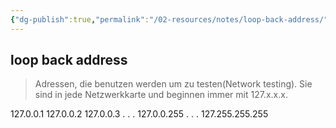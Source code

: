 ```yaml
---
{"dg-publish":true,"permalink":"/02-resources/notes/loop-back-address/","tags":["informatik/netzwerk/loopback"],"noteIcon":"","updated":"2025-09-10T16:35:43.423+02:00"}
---
```


## loop back address 
> Adressen, die benutzen werden um zu testen(Network testing). Sie sind in jede Netzwerkkarte und beginnen immer mit 127.x.x.x.

127.0.0.1
127.0.0.2
127.0.0.3
.
.
.
127.0.0.255
.
.
.
127.255.255.255

